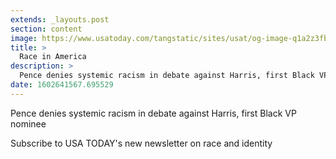 ```yaml
--- 
extends: _layouts.post 
section: content 
image: https://www.usatoday.com/tangstatic/sites/usat/og-image-q1a2z3fb72acfa.png 
title: > 
  Race in America 
description: > 
  Pence denies systemic racism in debate against Harris, first Black VP nomineeSubscribe to USA TODAY's new newsletter on race and identity 
date: 1602641567.695529 
--- 
```

Pence denies systemic racism in debate against Harris, first Black VP nominee

Subscribe to USA TODAY's new newsletter on race and identity